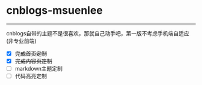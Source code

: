 # cnblogs-msuenlee
---
cnblogs自带的主题不是很喜欢，那就自己动手吧，第一版不考虑手机端自适应(非专业前端)

- [x] ~~完成首页定制~~
- [x] ~~完成内容页定制~~
- [ ] markdown主题定制
- [ ] 代码高亮定制

